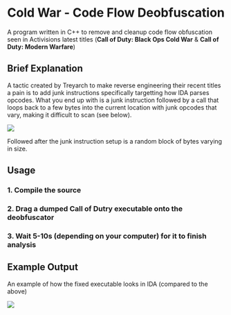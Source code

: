 # Cold War - Code Flow Deobfuscation
A program written in C++ to remove and cleanup code flow obfuscation seen in Activisions latest titles (**Call of Duty: Black Ops Cold War** & **Call of Duty: Modern Warfare**)

## Brief Explanation
A tactic created by Treyarch to make reverse engineering their recent titles a pain is to add junk instructions specifically targetting how IDA parses opcodes. What you end up with is a junk instruction followed by a call that loops back to a few bytes into the current location with junk opcodes that vary, making it difficult to scan (see below).

![](https://tbhhh.i-really-dont-want-to.live/57_FddvES.png)

Followed after the junk instruction setup is a random block of bytes varying in size. 

## Usage
### 1. Compile the source
### 2. Drag a dumped Call of Dutry executable onto the deobfuscator
### 3. Wait 5-10s (depending on your computer) for it to finish analysis

## Example Output
An example of how the fixed executable looks in IDA (compared to the above)

![](https://tbhhh.i-really-dont-want-to.live/57_FEEey1.png)
